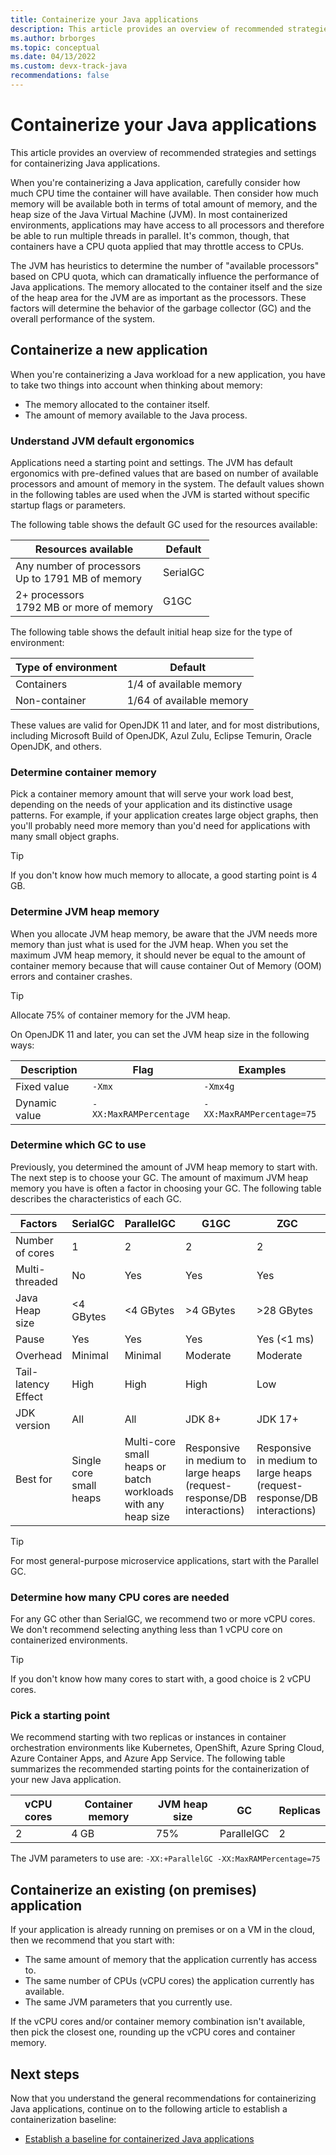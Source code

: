 ```yaml
---
title: Containerize your Java applications
description: This article provides an overview of recommended strategies for containerizing your Java applications.
ms.author: brborges
ms.topic: conceptual
ms.date: 04/13/2022
ms.custom: devx-track-java
recommendations: false
---
```


# Containerize your Java applications

This article provides an overview of recommended strategies and settings for containerizing Java applications.

When you're containerizing a Java application, carefully consider how much CPU time the container will have available. Then consider how much memory will be available both in terms of total amount of memory, and the heap size of the Java Virtual Machine (JVM). In most containerized environments, applications may have access to all processors and therefore be able to run multiple threads in parallel. It's common, though, that containers have a CPU quota applied that may throttle access to CPUs.

The JVM has heuristics to determine the number of "available processors" based on CPU quota, which can dramatically influence the performance of Java applications. The memory allocated to the container itself and the size of the heap area for the JVM are as important as the processors. These factors will determine the behavior of the garbage collector (GC) and the overall performance of the system.

## Containerize a new application

When you're containerizing a Java workload for a new application, you have to take two things into account when thinking about memory:

* The memory allocated to the container itself.
* The amount of memory available to the Java process.

### Understand JVM default ergonomics

Applications need a starting point and settings. The JVM has default ergonomics with pre-defined values that are based on number of available processors and amount of memory in the system. The default values shown in the following tables are used when the JVM is started without specific startup flags or parameters.

The following table shows the default GC used for the resources available:

| Resources available                                    | Default  |
|--------------------------------------------------------|----------|
| Any number of processors <br/> Up to 1791 MB of memory | SerialGC |
| 2+ processors <br/> 1792 MB or more of memory          | G1GC     |

The following table shows the default initial heap size for the type of environment:

| Type of environment | Default                  |
|---------------------|--------------------------|
| Containers          | 1/4 of available memory  |
| Non-container       | 1/64 of available memory |

These values are valid for OpenJDK 11 and later, and for most distributions, including Microsoft Build of OpenJDK, Azul Zulu, Eclipse Temurin, Oracle OpenJDK, and others.

### Determine container memory

Pick a container memory amount that will serve your work load best, depending on the needs of your application and its distinctive usage patterns. For example, if your application creates large object graphs, then you'll probably need more memory than you'd need for applications with many small object graphs.

> [!TIP]
> If you don't know how much memory to allocate, a good starting point is 4 GB.

### Determine JVM heap memory

When you allocate JVM heap memory, be aware that the JVM needs more memory than just what is used for the JVM heap. When you set the maximum JVM heap memory, it should never be equal to the amount of container memory because that will cause container Out of Memory (OOM) errors and container crashes.

> [!TIP]
> Allocate 75% of container memory for the JVM heap.

On OpenJDK 11 and later, you can set the JVM heap size in the following ways:

| Description   | Flag                   | Examples                  |
|---------------|------------------------|---------------------------|
| Fixed value   | `-Xmx`                 | `-Xmx4g`                  |
| Dynamic value | `-XX:MaxRAMPercentage` | `-XX:MaxRAMPercentage=75` |

### Determine which GC to use

Previously, you determined the amount of JVM heap memory to start with. The next step is to choose your GC. The amount of maximum JVM heap memory you have is often a factor in choosing your GC. The following table describes the characteristics of each GC.

| Factors             | SerialGC  | ParallelGC | G1GC      | ZGC         | ShenandoahGC |
|---------------------|-----------|------------|-----------|-------------|--------------|
| Number of cores     | 1         | 2          | 2         | 2           | 2            |
| Multi-threaded      | No        | Yes        | Yes       | Yes         | Yes          |
| Java Heap size      | <4 GBytes | <4 GBytes  | >4 GBytes | >28 GBytes  | >4 GBytes    |
| Pause               | Yes       | Yes        | Yes       | Yes (<1 ms) | Yes (<10 ms) |
| Overhead            | Minimal   | Minimal    | Moderate  | Moderate    | Moderate     |
| Tail-latency Effect | High      | High       | High      | Low         | Moderate     |
| JDK version         | All       | All        | JDK 8+    | JDK 17+     | JDK 11+      |
| Best for            | Single core small heaps | Multi-core small heaps or batch workloads with any heap size | Responsive in medium to large heaps (request-response/DB interactions) | Responsive in medium to large heaps (request-response/DB interactions) | Responsive in medium to large heaps (request-response/DB interactions) |

> [!TIP]
> For most general-purpose microservice applications, start with the Parallel GC.

### Determine how many CPU cores are needed

For any GC other than SerialGC, we recommend two or more vCPU cores. We don't recommend selecting anything less than 1 vCPU core on containerized environments.

> [!TIP]
> If you don't know how many cores to start with, a good choice is 2 vCPU cores.

### Pick a starting point

We recommend starting with two replicas or instances in container orchestration environments like Kubernetes, OpenShift, Azure Spring Cloud, Azure Container Apps, and Azure App Service. The following table summarizes the recommended starting points for the containerization of your new Java application.

| vCPU cores | Container memory | JVM heap size | GC         | Replicas |
|------------|------------------|---------------|------------|----------|
| 2          | 4 GB             | 75%           | ParallelGC | 2        |

The JVM parameters to use are: ```-XX:+ParallelGC -XX:MaxRAMPercentage=75```

## Containerize an existing (on premises) application

If your application is already running on premises or on a VM in the cloud, then we recommend that you start with:

* The same amount of memory that the application currently has access to.
* The same number of CPUs (vCPU cores) the application currently has available.
* The same JVM parameters that you currently use.

If the vCPU cores and/or container memory combination isn't available, then pick the closest one, rounding up the vCPU cores and container memory.

## Next steps

Now that you understand the general recommendations for containerizing Java applications, continue on to the following article to establish a containerization baseline:

* [Establish a baseline for containerized Java applications](baseline.md)
